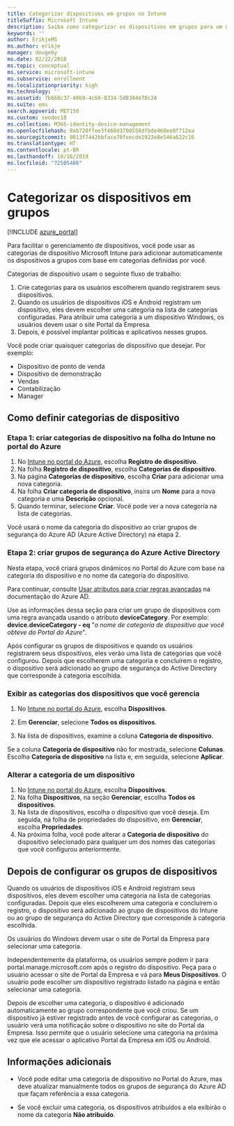 ```yaml
---
title: Categorizar dispositivos em grupos no Intune
titleSuffix: Microsoft Intune
description: Saiba como categorizar os dispositivos em grupos para um gerenciamento mais fácil.
keywords: ''
author: ErikjeMS
ms.author: erikje
manager: dougeby
ms.date: 02/22/2018
ms.topic: conceptual
ms.service: microsoft-intune
ms.subservice: enrollment
ms.localizationpriority: high
ms.technology: ''
ms.assetid: 7b668c37-40b9-4c69-8334-5d8344e78c24
ms.suite: ems
search.appverid: MET150
ms.custom: seodec18
ms.collection: M365-identity-device-management
ms.openlocfilehash: 8ab720ffee3f468d3700558dfbde460ee8f712ea
ms.sourcegitcommit: 9013f7442bbface78feecde2922e8e546a622c16
ms.translationtype: HT
ms.contentlocale: pt-BR
ms.lasthandoff: 10/16/2019
ms.locfileid: "72505486"
---
```

# <a name="categorize-devices-into-groups"></a>Categorizar os dispositivos em grupos

[!INCLUDE [azure_portal](../includes/azure_portal.md)]

Para facilitar o gerenciamento de dispositivos, você pode usar as categorias de dispositivo Microsoft Intune para adicionar automaticamente os dispositivos a grupos com base em categorias definidas por você.

Categorias de dispositivo usam o seguinte fluxo de trabalho:
1. Crie categorias para os usuários escolherem quando registrarem seus dispositivos.
2. Quando os usuários de dispositivos iOS e Android registram um dispositivo, eles devem escolher uma categoria na lista de categorias configuradas. Para atribuir uma categoria a um dispositivo Windows, os usuários devem usar o site Portal da Empresa.
3. Depois, é possível implantar políticas e aplicativos nesses grupos.

Você pode criar quaisquer categorias de dispositivo que desejar. Por exemplo:
- Dispositivo de ponto de venda
- Dispositivo de demonstração
- Vendas
- Contabilização
- Manager

## <a name="how-to-configure-device-categories"></a>Como definir categorias de dispositivo

### <a name="step-1-create-device-categories-on-the-intune-blade-of-the-azure-portal"></a>Etapa 1: criar categorias de dispositivo na folha do Intune no portal do Azure
1. No [Intune no portal do Azure](https://aka.ms/intuneportal), escolha **Registro de dispositivo**.
2. Na folha **Registro de dispositivo**, escolha **Categorias de dispositivo**.
3. Na página **Categorias de dispositivo**, escolha **Criar** para adicionar uma nova categoria.
4. Na folha **Criar categoria de dispositivo**, insira um **Nome** para a nova categoria e uma **Descrição** opcional.
5. Quando terminar, selecione **Criar**. Você pode ver a nova categoria na lista de categorias.

Você usará o nome da categoria do dispositivo ao criar grupos de segurança do Azure AD (Azure Active Directory) na etapa 2.

### <a name="step-2-create-azure-active-directory-security-groups"></a>Etapa 2: criar grupos de segurança do Azure Active Directory
Nesta etapa, você criará grupos dinâmicos no Portal do Azure com base na categoria do dispositivo e no nome da categoria do dispositivo.

Para continuar, consulte [Usar atributos para criar regras avançadas](https://azure.microsoft.com/documentation/articles/active-directory-accessmanagement-groups-with-advanced-rules/#using-attributes-to-create-rules-for-device-objects) na documentação do Azure AD.

Use as informações dessa seção para criar um grupo de dispositivos com uma regra avançada usando o atributo **deviceCategory**. Por exemplo: **device.deviceCategory - eq** "*o nome de categoria de dispositivo que você obteve do Portal do Azure*".

Após configurar os grupos de dispositivos e quando os usuários registrarem seus dispositivos, eles verão uma lista de categorias que você configurou. Depois que escolherem uma categoria e concluírem o registro, o dispositivo será adicionado ao grupo de segurança do Active Directory que corresponde à categoria escolhida.

### <a name="view-the-categories-of-devices-that-you-manage"></a>Exibir as categorias dos dispositivos que você gerencia

1. No [Intune no portal do Azure](https://aka.ms/intuneportal), escolha **Dispositivos**.

2. Em **Gerenciar**, selecione **Todos os dispositivos**.

3. Na lista de dispositivos, examine a coluna **Categoria de dispositivo**.

Se a coluna **Categoria de dispositivo** não for mostrada, selecione **Colunas**. Escolha **Categoria de dispositivo** na lista e, em seguida, selecione **Aplicar**.

### <a name="change-the-category-of-a-device"></a>Alterar a categoria de um dispositivo

1. No [Intune no portal do Azure](https://aka.ms/intuneportal), escolha **Dispositivos**.
2. Na folha **Dispositivos**, na seção **Gerenciar**, escolha **Todos os dispositivos**.
3. Na lista de dispositivos, escolha o dispositivo que você deseja. Em seguida, na folha de propriedades do dispositivo, em **Gerenciar**, escolha **Propriedades**.
4. Na próxima folha, você pode alterar a **Categoria de dispositivo** do dispositivo selecionado para qualquer um dos nomes das categorias que você configurou anteriormente.

## <a name="after-you-configure-device-groups"></a>Depois de configurar os grupos de dispositivos

Quando os usuários de dispositivos iOS e Android registram seus dispositivos, eles devem escolher uma categoria na lista de categorias configuradas. Depois que eles escolherem uma categoria e concluírem o registro, o dispositivo será adicionado ao grupo de dispositivos do Intune ou ao grupo de segurança do Active Directory que corresponde à categoria escolhida.

Os usuários do Windows devem usar o site de Portal da Empresa para selecionar uma categoria.

Independentemente da plataforma, os usuários sempre podem ir para portal.manage.microsoft.com após o registro do dispositivo. Peça para o usuário acessar o site de Portal da Empresa e vá para **Meus Dispositivos**. O usuário pode escolher um dispositivo registrado listado na página e então selecionar uma categoria.

Depois de escolher uma categoria, o dispositivo é adicionado automaticamente ao grupo correspondente que você criou. Se um dispositivo já estiver registrado antes de você configurar as categorias, o usuário verá uma notificação sobre o dispositivo no site do Portal da Empresa. Isso permite que o usuário selecione uma categoria na próxima vez que ele acessar o aplicativo Portal da Empresa em iOS ou Android.

## <a name="further-information"></a>Informações adicionais
- Você pode editar uma categoria de dispositivo no Portal do Azure, mas deve atualizar manualmente todos os grupos de segurança do Azure AD que façam referência a essa categoria.

- Se você excluir uma categoria, os dispositivos atribuídos a ela exibirão o nome da categoria **Não atribuído**.
